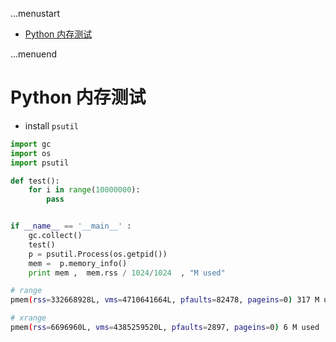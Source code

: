 ...menustart

- [Python 内存测试](#9188973c8c1616026f7ac7774fbd8e52)

...menuend


<h2 id="9188973c8c1616026f7ac7774fbd8e52"></h2>


# Python 内存测试

- install `psutil`

```python
import gc 
import os 
import psutil

def test(): 
    for i in range(10000000):
        pass


if __name__ == '__main__' :
    gc.collect()
    test()
    p = psutil.Process(os.getpid())
    mem =  p.memory_info() 
    print mem ,  mem.rss / 1024/1024  , "M used"
```

```bash
# range
pmem(rss=332668928L, vms=4710641664L, pfaults=82478, pageins=0) 317 M used

# xrange
pmem(rss=6696960L, vms=4385259520L, pfaults=2897, pageins=0) 6 M used
```


